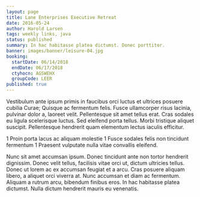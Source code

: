 ```yaml
---
layout: page
title: Lane Enterprises Executive Retreat
date: 2016-05-24
author: Harold Larsen
tags: weekly links, java
status: published
summary: In hac habitasse platea dictumst. Donec porttitor.
banner: images/banner/leisure-04.jpg
booking:
  startDate: 06/14/2018
  endDate: 06/17/2018
  ctyhocn: AGSWEHX
  groupCode: LEER
published: true
---
```

Vestibulum ante ipsum primis in faucibus orci luctus et ultrices posuere cubilia Curae; Quisque ac fermentum felis. Fusce ullamcorper risus lacinia, pulvinar dolor a, laoreet velit. Pellentesque sit amet tellus erat. Cras sodales eu ligula scelerisque luctus. Sed eleifend porta tellus. Morbi tristique aliquet suscipit. Pellentesque hendrerit quam elementum lectus iaculis efficitur.

1 Proin porta lacus ac aliquam molestie
1 Fusce sodales felis non tincidunt fermentum
1 Praesent vulputate nulla vitae convallis eleifend.

Nunc sit amet accumsan ipsum. Donec tincidunt ante non tortor hendrerit dignissim. Donec velit tellus, facilisis vitae orci ut, dictum ultricies tellus. Donec ut lorem ac ex accumsan feugiat et a arcu. Cras posuere aliquam libero, a aliquet orci viverra at. Nunc accumsan et diam ac fermentum. Aliquam a rutrum arcu, bibendum finibus eros. In hac habitasse platea dictumst. Nulla dictum hendrerit mauris eu venenatis.
